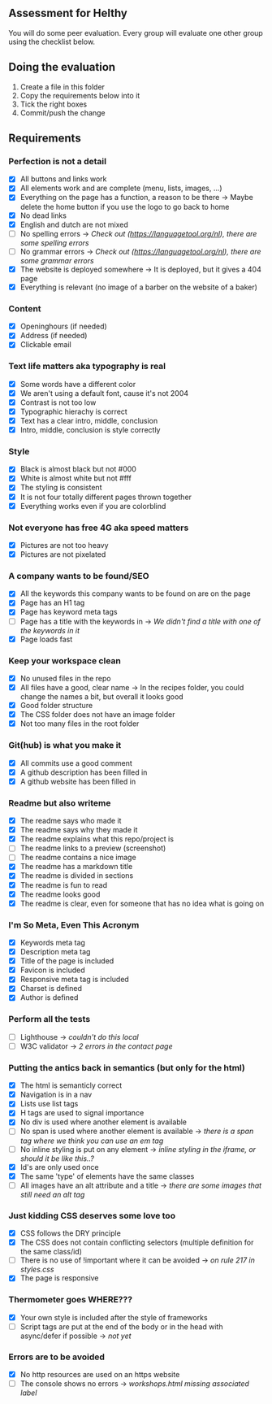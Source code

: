 ## Assessment for Helthy

You will do some peer evaluation. Every group will evaluate one other group using the checklist below.    

## Doing the evaluation
1. Create a file in this folder
2. Copy the requirements below into it
3. Tick the right boxes
4. Commit/push the change

## Requirements

### Perfection is not a detail
- [x] All buttons and links work
- [x] All elements work and are complete (menu, lists, images, ...)
- [x] Everything on the page has a function, a reason to be there -> Maybe delete the home button if you use the logo to go back to home
- [x] No dead links
- [x] English and dutch are not mixed
- [ ] No spelling errors  -> *Check out (https://languagetool.org/nl), there are some spelling errors*
- [ ] No grammar errors -> *Check out (https://languagetool.org/nl), there are some grammar errors*
- [x] The website is deployed somewhere -> It is deployed, but it gives a 404 page
- [x] Everything is relevant (no image of a barber on the website of a baker)

### Content
- [x] Openinghours (if needed)
- [x] Address (if needed)
- [x] Clickable email

### Text life matters aka typography is real
- [x] Some words have a different color
- [x] We aren't using a default font, cause it's not 2004
- [x] Contrast is not too low
- [x] Typographic hierachy is correct
- [x] Text has a clear intro, middle, conclusion
- [x] Intro, middle, conclusion is style correctly

### Style
- [x] Black is almost black but not #000
- [x] White is almost white but not #fff
- [x] The styling is consistent
- [x] It is not four totally different pages thrown together
- [x] Everything works even if you are colorblind

### Not everyone has free 4G aka speed matters
- [x] Pictures are not too heavy
- [x] Pictures are not pixelated

### A company wants to be found/SEO	
- [x] All the keywords this company wants to be found on are on the page 
- [x] Page has an H1 tag
- [x] Page has keyword meta tags
- [ ] Page has a title with the keywords in -> *We didn't find a title with one of the keywords in it*
- [x] Page loads fast
 
### Keep your workspace clean
- [x] No unused files in the repo
- [x] All files have a good, clear name -> In the recipes folder, you could change the names a bit, but overall it looks good
- [x] Good folder structure
- [x] The CSS folder does not have an image folder
- [x] Not too many files in the root folder 

### Git(hub) is what you make it
- [x] All commits use a good comment
- [x] A github description has been filled in
- [x] A github website has been filled in

### Readme but also writeme
- [x] The readme says who made it
- [x] The readme says why they made it
- [x] The readme explains what this repo/project is
- [ ] The readme links to a preview (screenshot)
- [ ] The readme contains a nice image
- [x] The readme has a markdown title
- [x] The readme is divided in sections
- [x] The readme is fun to read
- [x] The readme looks good
- [x] The readme is clear, even for someone that has no idea what is going on

### I'm So Meta, Even This Acronym
- [x] Keywords meta tag
- [x] Description meta tag
- [x] Title of the page is included
- [x] Favicon is included
- [x] Responsive meta tag is included
- [x] Charset is defined
- [x] Author is defined

### Perform all the tests
- [ ] Lighthouse -> *couldn't do this local*
- [ ] W3C validator -> *2 errors in the contact page*

### Putting the antics back in semantics (but only for the html)
- [x] The html is semanticly correct
- [x] Navigation is in a nav
- [x] Lists use list tags
- [x] H tags are used to signal importance
- [x] No div is used where another element is available
- [ ] No span is used where another element is available -> *there is a span tag where we think you can use an em tag*
- [ ] No inline styling is put on any element ->  *inline styling in the iframe, or should it be like this..?*
- [x] Id's are only used once
- [x] The same 'type' of elements have the same classes
- [ ] All images have an alt attribute and a title -> *there are some images that still need an alt tag*

### Just kidding CSS deserves some love too
- [x] CSS follows the DRY principle
- [x] The CSS does not contain conflicting selectors (multiple definition for the same class/id)
- [ ] There is no use of !important where it can be avoided -> *on rule 217 in styles.css*
- [x] The page is responsive

### Thermometer goes WHERE???
- [x] Your own style is included after the style of frameworks
- [ ] Script tags are put at the end of the body or in the head with async/defer if possible -> *not yet*

### Errors are to be avoided
- [x] No http resources are used on an https website
- [ ] The console shows no errors -> *workshops.html missing associated label*
